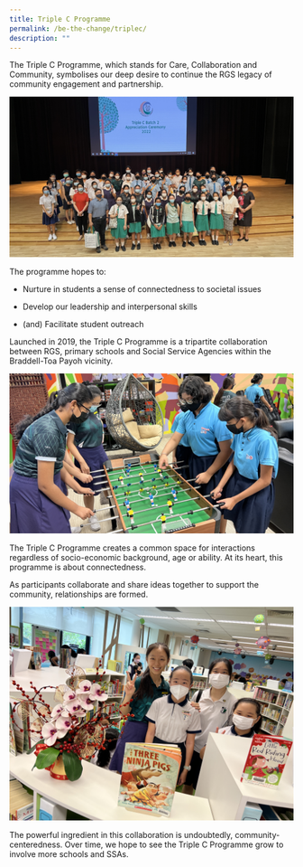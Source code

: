 ```yaml
---
title: Triple C Programme
permalink: /be-the-change/triplec/
description: ""
---
```

The Triple C Programme, which stands for Care, Collaboration and Community, symbolises our deep desire to continue the RGS legacy of community engagement and partnership. 

  ![](/images/triplec1.jpg)

The programme hopes to:

 *   Nurture in students a sense of connectedness to societal issues
    
*   Develop our leadership and interpersonal skills
    
*   (and) Facilitate student outreach
    
		
Launched in 2019, the Triple C Programme is a tripartite collaboration between RGS, primary schools and Social Service Agencies within the Braddell-Toa Payoh vicinity.

![](/images/triplec2.JPG)

The Triple C Programme creates a common space for interactions regardless of socio-economic background, age or ability. At its heart, this programme is about connectedness. 

As participants collaborate and share ideas together to support the community, relationships are formed.

![](/images/triplec3.jpg)

The powerful ingredient in this collaboration is undoubtedly, community-centeredness. Over time, we hope to see the Triple C Programme grow to involve more schools and SSAs.

